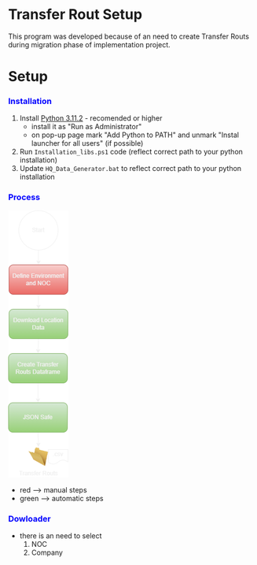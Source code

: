 # Transfer Rout Setup
This program was developed because of an need to create Transfer Routs during migration phase of implementation project.

# Setup
### <span style="color:blue;">Installation</span>
1. Install [Python 3.11.2](https://www.python.org/downloads/release/python-3112/) - recomended or higher
    - install it as "Run as Administrator"
    - on pop-up page mark "Add Python to PATH" and unmark "Instal launcher for all users" (if possible)
2. Run `Installation_libs.ps1` code (reflect correct path to your python installation)
3. Update `HQ_Data_Generator.bat` to reflect correct path to your python installation

### <span style="color:blue;">Process</span></span>
![Process](https://github.com/JanVasko1/KM-Transfer_Route_Generator/blob/master/Lib/Readme/HQ_Test_Examples_Generator_Map.png?raw=true
 "Overal process")

- red --> manual steps
- green --> automatic steps

### <span style="color:blue;">Dowloader</span>
- there is an need to select
    1. NOC 
    2. Company